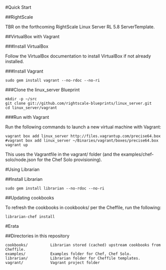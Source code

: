#Quick Start

##RightScale

TBR on the forthcoming RightScale Linux Server RL 5.8 ServerTemplate.

##VirtualBox with Vagrant

###Install VirtualBox

Follow the VirtualBox documentation to install VirtualBox if not already installed.

###Install Vagrant

	sudo gem install vagrant --no-rdoc --no-ri

###Clone the linux_server Blueprint

	mkdir -p ~/src
	git clone git://github.com/rightscale-blueprints/linux_server.git
	cd linux_server/vagrant

###Run with Vagrant

Run the following commands to launch a new virtual machine with Vagrant:

	vagrant box add linux_server http://files.vagrantup.com/precise64.box
	#vagrant box add linux_server ~/Binaries/vagrant/boxes/precise64.box
	vagrant up
	
This uses the Vagrantfile in the vagrant/ folder (and the examples/chef-solo/node.json for the Chef Solo provisioning).

#Using Librarian

##Install Librarian

	sudo gem install librarian --no-rdoc --no-ri

##Updating cookbooks

To refresh the cookbooks in cookbooks/ per the Cheffile, run the following:

	librarian-chef install
	
#Erata

##Directories in this repository

	cookbooks/			Librarian stored (cached) upstream cookbooks from Cheffile.
	examples/			Examples folder for Chef, Chef Solo.
	librarian/			Librarian folder for Cheffile templates.
	vagrant/			Vagrant project folder